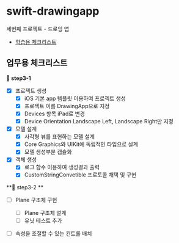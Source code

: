 # swift-drawingapp
세번째 프로젝트 - 드로잉 앱

- [학습용 체크리스트](https://gist.github.com/noah0316/5592c86a6bf847d6c068d05ca3f1f1b9#file-studychecklist-md)

## 업무용 체크리스트

**🧩 step3-1**
- [x] 프로젝트 생성
    - [x] iOS 기본 app 템플릿 이용하여 프로젝트 생성
    - [x] 프로젝트 이름 DrawingApp으로 지정
    - [x] Devices 항목 iPad로 변경
    - [x] Device Orientation Landscape Left, Landscape Right만 지정
- [x] 모델 설계
    - [x] 사각형 뷰를 표현하는 모델 설계
    - [x] Core Graphics와 UIKit에 독립적인 타입으로 설계
    - [x] 모델 생성부분 캡슐화
- [x] 객체 생성
    - [x] 로그 함수 이용하여 생성결과 출력
    - [x] CustomStringConvetible 프로토콜 채택 및 구현

**🧩 step3-2 **
- [ ] Plane 구조체 구현
    - [ ] Plane 구조체 설계
    - [ ] 유닛 테스트 추가
- [ ] 속성을 조절할 수 있는 컨트롤 배치

